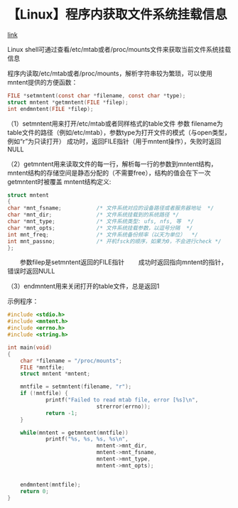 # 【Linux】程序内获取文件系统挂载信息

[link](https://www.cnblogs.com/ziziwu/p/4140503.html)

Linux shell可通过查看/etc/mtab或者/proc/mounts文件来获取当前文件系统挂载信息

程序内读取/etc/mtab或者/proc/mounts，解析字符串较为繁琐，可以使用mntent提供的方便函数：

```C
FILE *setmntent(const char *filename, const char *type);
struct mntent *getmntent(FILE *filep);
int endmntent(FILE *filep);
```

（1）setmntent用来打开/etc/mtab或者同样格式的table文件
        参数 filename为table文件的路径（例如/etc/mtab），参数type为打开文件的模式（与open类型，例如“r”为只读打开）
        成功时，返回FILE指针（用于mntent操作），失败时返回NULL

（2）getmntent用来读取文件的每一行，解析每一行的参数到mntent结构，mntent结构的存储空间是静态分配的（不需要free），结构的值会在下一次getmntent时被覆盖
         mntent结构定义:

```C
struct mntent
{
char *mnt_fsname;           /* 文件系统对应的设备路径或者服务器地址  */
char *mnt_dir;              /* 文件系统挂载到的系统路径 */
char *mnt_type;             /* 文件系统类型: ufs, nfs, 等  */
char *mnt_opts;             /* 文件系统挂载参数，以逗号分隔  */
int mnt_freq;               /* 文件系统备份频率（以天为单位）  */
int mnt_passno;             /* 开机fsck的顺序，如果为0，不会进行check */
}; 
```

　　参数filep是setmntent返回的FILE指针
　　成功时返回指向mntent的指针，错误时返回NULL

（3）endmntent用来关闭打开的table文件，总是返回1

示例程序：

```C
#include <stdio.h>
#include <mntent.h>
#include <errno.h>
#include <string.h>

int main(void)
{
    char *filename = "/proc/mounts";
    FILE *mntfile;  
    struct mntent *mntent;

    mntfile = setmntent(filename, "r");
    if (!mntfile) {
            printf("Failed to read mtab file, error [%s]\n",
                            strerror(errno));
            return -1;
    }  

    while(mntent = getmntent(mntfile))
            printf("%s, %s, %s, %s\n",
                            mntent->mnt_dir,
                            mntent->mnt_fsname,
                            mntent->mnt_type,
                            mntent->mnt_opts);


    endmntent(mntfile);
    return 0;
}
```
